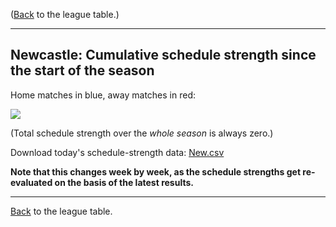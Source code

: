 ---
---
([Back](/leagues/england-premier-league) to the league table.)

-----

## Newcastle: Cumulative schedule strength since the start of the season

Home matches in blue, away matches in red:


![](/assets/leagues/england-premier-league/2017/schedule-strengths/New.png)

(Total schedule strength over the *whole season* is always zero.)


Download today's schedule-strength data: [New.csv](/assets/leagues/england-premier-league/2017/schedule-strengths/New.csv)

**Note that this changes week by week, as the schedule strengths get re-evaluated on the
basis of the latest results.**

-----

[Back](/leagues/england-premier-league) to the league table.


